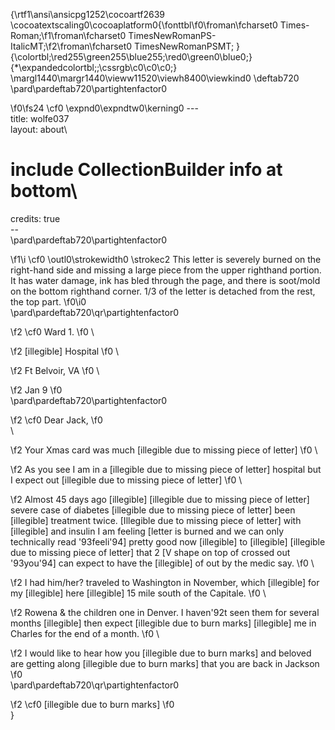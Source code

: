 {\rtf1\ansi\ansicpg1252\cocoartf2639
\cocoatextscaling0\cocoaplatform0{\fonttbl\f0\froman\fcharset0 Times-Roman;\f1\froman\fcharset0 TimesNewRomanPS-ItalicMT;\f2\froman\fcharset0 TimesNewRomanPSMT;
}
{\colortbl;\red255\green255\blue255;\red0\green0\blue0;}
{\*\expandedcolortbl;;\cssrgb\c0\c0\c0;}
\margl1440\margr1440\vieww11520\viewh8400\viewkind0
\deftab720
\pard\pardeftab720\partightenfactor0

\f0\fs24 \cf0 \expnd0\expndtw0\kerning0
---\
title: wolfe037\
layout: about\
# include CollectionBuilder info at bottom\
credits: true\
--\
\pard\pardeftab720\partightenfactor0

\f1\i \cf0 \outl0\strokewidth0 \strokec2 This letter is severely burned on the right-hand side and missing a large piece from the upper righthand portion. It has water damage, ink has bled through the page, and there is soot/mold on the bottom righthand corner. 1/3 of the letter is detached from the rest, the top part.
\f0\i0 \
\pard\pardeftab720\qr\partightenfactor0

\f2 \cf0 Ward 1.
\f0 \

\f2 [illegible] Hospital
\f0 \

\f2 Ft Belvoir, VA
\f0 \

\f2 Jan 9
\f0 \
\pard\pardeftab720\partightenfactor0

\f2 \cf0 Dear Jack,
\f0 \
\

\f2 	Your Xmas card was much [illegible due to missing piece of letter]
\f0 \

\f2 	As you see I am in a [illegible due to missing piece of letter] hospital but I expect out [illegible due to missing piece of letter]
\f0 \

\f2 Almost 45 days ago [illegible] [illegible due to missing piece of letter] severe case of diabetes [illegible due to missing piece of letter] been [illegible] treatment twice. [Illegible due to missing piece of letter] with [illegible] and insulin I am feeling [letter is burned and we can only technically read \'93feeli\'94] pretty good now [illegible] to [illegible] [illegible due to missing piece of letter] that 2 [V shape on top of crossed out \'93you\'94] can expect to have the [illegible] of out by the medic say.
\f0 \

\f2 	I had him/her? traveled to Washington in November, which [illegible] for my [illegible] here [illegible] 15 mile south of the Capitale.
\f0 \

\f2 	Rowena & the children one in Denver. I haven\'92t seen them for several months [illegible] then expect [illegible due to burn marks] [illegible] me in Charles for the end of a month.
\f0 \

\f2 	I would like to hear how you [illegible due to burn marks] and beloved are getting along [illegible due to burn marks] that you are back in Jackson
\f0 \
\pard\pardeftab720\qr\partightenfactor0

\f2 \cf0 [illegible due to burn marks]
\f0 \
}